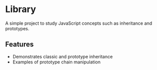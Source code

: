 # Library

A simple project to study JavaScript concepts such as inheritance and prototypes.

## Features

- Demonstrates classic and prototype inheritance
- Examples of prototype chain manipulation
